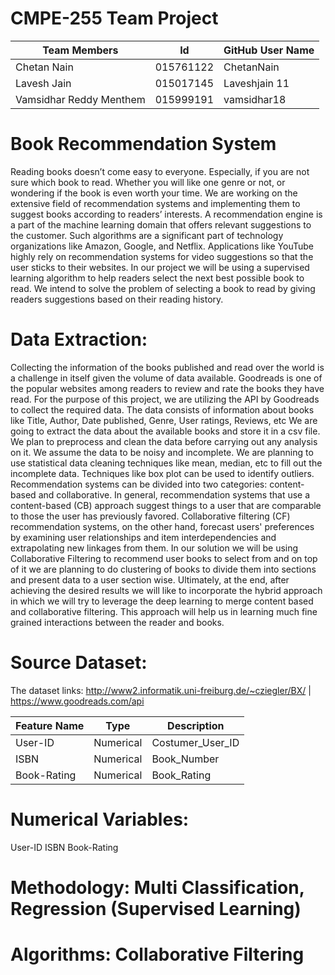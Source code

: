 # CMPE-255 Team Project



| Team Members | Id | GitHub User Name  |
| ------ | ------ | ------ |
| Chetan Nain | 015761122 | ChetanNain |
| Lavesh Jain | 015017145  | Laveshjain 11 |
| Vamsidhar Reddy Menthem | 015999191 | vamsidhar18 |


# Book Recommendation System 

Reading books doesn’t come easy to everyone. Especially, if you are not sure which book to read. Whether you will like one genre or not, or wondering if the book is even worth your time. We are working on the extensive field of recommendation systems and implementing them to suggest books according to readers’ interests.
A recommendation engine is a part of the machine learning domain that offers relevant suggestions to the customer. Such algorithms are a significant part of technology organizations like Amazon, Google, and Netflix. Applications like YouTube highly rely on recommendation systems for video suggestions so that the user sticks to their websites.
In our project we will be using a supervised learning algorithm to help readers select the next best possible book to read. We intend to solve the problem of selecting a book to read by giving readers suggestions based on their reading history. 

# Data Extraction:
Collecting the information of the books published and read over the world is a challenge in itself given the volume of data available. Goodreads is one of the popular websites among readers to review and rate the books they have read. For the purpose of this project, we are utilizing the API by Goodreads to collect the required data. The data consists of information about books like Title, Author, Date published, Genre, User ratings, Reviews, etc 
We are going to extract the data about the available books and store it in a csv file. We plan to preprocess and clean the data before carrying out any analysis on it. We assume the data to be noisy and incomplete. We are planning to use statistical data cleaning techniques like mean, median, etc to fill out the incomplete data. Techniques like box plot can be used to identify outliers.   
Recommendation systems can be divided into two categories: content-based and collaborative. In general, recommendation systems that use a content-based (CB) approach suggest things to a user that are comparable to those the user has previously favored. Collaborative filtering (CF) recommendation systems, on the other hand, forecast users' preferences by examining user relationships and item interdependencies and extrapolating new linkages from them. 
In our solution we will be using Collaborative Filtering to recommend user books to select from and on top of it we are planning to do clustering of books to divide them into sections and present data to a user section wise.
Ultimately, at the end, after achieving the desired results we will like to incorporate the hybrid approach in which we will try to leverage the deep learning to merge content based and collaborative filtering. This approach will help us in learning much fine grained interactions between the reader and books. 

# Source Dataset:
The dataset links: http://www2.informatik.uni-freiburg.de/~cziegler/BX/ | https://www.goodreads.com/api

| Feature Name | Type | Description |
| ------ | ------ |------ |
| User-ID | Numerical | Costumer_User_ID |
| ISBN | Numerical  | Book_Number |
| Book-Rating | Numerical | Book_Rating|

# Numerical Variables:
User-ID
ISBN
Book-Rating

# Methodology: Multi Classification, Regression  (Supervised Learning)
# Algorithms: Collaborative Filtering



